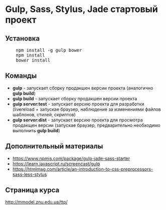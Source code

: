 <h1>Gulp, Sass, Stylus, Jade стартовый проект</h1>
<h2>Установка</h2>
<pre>
	npm install -g gulp bower
	npm install 
	bower install
</pre>
<h2>Команды</h2>
<ul>
	<li><b>gulp</b> - запускает сборку продакшен версии проекта (аналогично <b>gulp build</b>)</li>
	<li><b>gulp build</b> - запускает сборку продакшен версии проекта</li>
	<li><b>gulp server:test</b> - запускает версию проекта для разработки (livereload + запускае браузер, наблюдение за изменениями файлов шаблонов, стилей, скриптов)</li>
	<li><b>gulp server:dist</b> - запускает версию проекта для просмотра продакщен версии (запускае браузер, предварительно необходимо выполнить <b>gulp build</b>)</li>
</ul>
<h2>Дополнительный материалы</h2>
<ul>
	<li><a href="https://www.npmjs.com/package/gulp-jade-sass-starter">https://www.npmjs.com/package/gulp-jade-sass-starter</a></li>
	<li><a href="https://learn.javascript.ru/screencast/gulp">https://learn.javascript.ru/screencast/gulp</a></li>
	<li><a href="https://htmlmag.com/article/an-introduction-to-css-preprocessors-sass-less-stylus">https://htmlmag.com/article/an-introduction-to-css-preprocessors-sass-less-stylus</a></li>

</ul>
<h2>Страница курса</h2>
<a href="http://mmodel.znu.edu.ua/ttp/">http://mmodel.znu.edu.ua/ttp/</a>